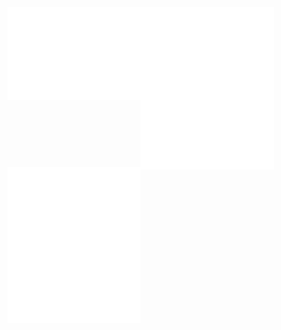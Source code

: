 <a href="https://metrics.lecoq.io/about/pakelley"><img src="base.svg" align="left" width="47.5%"></img></a>
<a href="https://metrics.lecoq.io/about/pakelley"><img src="achievements.svg" align="left" width="47.5%"></img></a>
<a href="https://metrics.lecoq.io/about/pakelley"><img src="so.svg" align="left" width="47.5%"></img></a>
<a href="https://metrics.lecoq.io/about/pakelley"><img src="contributions.svg" align="left" width="47.5%"></img></a>
